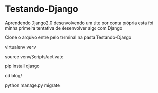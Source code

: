 # Testando-Django
Aprendendo Django2.0 desenvolvendo um site por conta própria esta foi minha primeira tentativa de desenvolver algo com Django

Clone o arquivo entre pelo terminal na pasta Testando-Django

virtualenv venv

source venv/Scripts/activate

pip install django

cd blog/

python manage.py migrate

